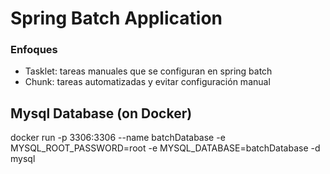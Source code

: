 # Spring Batch Application

### Enfoques
- Tasklet: tareas manuales que se configuran en spring batch
- Chunk: tareas automatizadas y evitar configuración manual

## Mysql Database (on Docker)
docker run -p 3306:3306 --name batchDatabase -e MYSQL_ROOT_PASSWORD=root -e MYSQL_DATABASE=batchDatabase -d mysql
